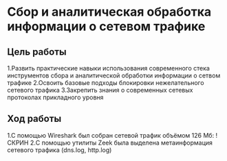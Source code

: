 # Сбор и аналитическая обработка информации о сетевом трафике
## Цель работы
1.Развить практические навыки использования современного стека инструментов сбора и аналитической обработки информации о сетвом трафике
2.Освоить базовые подходы блокировки нежелательного сетевого трафика
3.Закрепить знания о современных сетевых протоколах прикладного уровня
## Ход работы
1.C помощью Wireshark был собран сетевой трафик объёмом 126 Мб:
!СКРИН
2.C помощью утилиты Zeek была выделена метаинформация сетевого трафика (dns.log, http.log)
